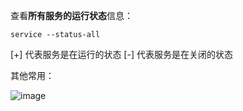 查看**所有服务的运行状态**信息：

```
service --status-all
```

[+] 代表服务是在运行的状态
[-] 代表服务是在关闭的状态

其他常用：

![image](https://github.com/user-attachments/assets/d8c5b73a-dea8-4bae-baa6-e1ab0ec9faf8)
